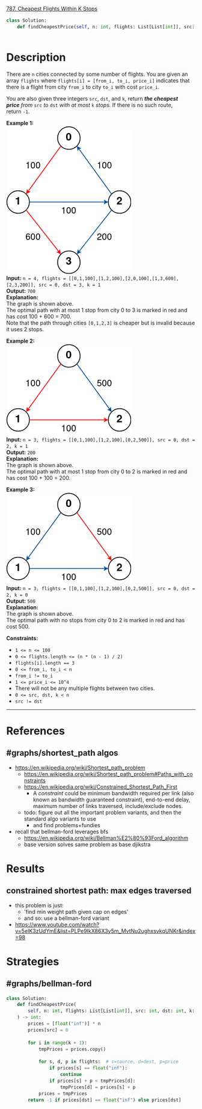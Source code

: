[787. Cheapest Flights Within K Stops](https://leetcode.com/problems/cheapest-flights-within-k-stops/)

```python
class Solution:
    def findCheapestPrice(self, n: int, flights: List[List[int]], src: int, dst: int, k: int) -> int:
        
```

# Description

There are `n` cities connected by some number of flights. You are given an array `flights` where `flights[i] = [from_i, to_i, price_i]` indicates that there is a flight from city `from_i` to city `to_i` with cost `price_i`.

You are also given three integers `src`, `dst`, and `k`, return _**the cheapest price** from_ `src` _to_ `dst` _with at most_ `k` _stops._ If there is no such route, return `-1`.

**Example 1:**  
![](!assets/attachments/Pasted%20image%2020240418142214.png)  
**Input:** `n = 4, flights = [[0,1,100],[1,2,100],[2,0,100],[1,3,600],[2,3,200]], src = 0, dst = 3, k = 1`  
**Output:** `700`  
**Explanation:**  
The graph is shown above.  
The optimal path with at most 1 stop from city 0 to 3 is marked in red and has cost 100 + 600 = 700.  
Note that the path through cities `[0,1,2,3]` is cheaper but is invalid because it uses 2 stops.  

**Example 2:**  
![](!assets/attachments/Pasted%20image%2020240418142225.png)  
**Input:** `n = 3, flights = [[0,1,100],[1,2,100],[0,2,500]], src = 0, dst = 2, k = 1`  
**Output:** `200`  
**Explanation:**  
The graph is shown above.  
The optimal path with at most 1 stop from city 0 to 2 is marked in red and has cost 100 + 100 = 200.  

**Example 3:**  
![](!assets/attachments/Pasted%20image%2020240418142236.png)  
**Input:** `n = 3, flights = [[0,1,100],[1,2,100],[0,2,500]], src = 0, dst = 2, k = 0`  
**Output:** `500`  
**Explanation:**  
The graph is shown above.  
The optimal path with no stops from city 0 to 2 is marked in red and has cost 500.  

**Constraints:**
- `1 <= n <= 100`
- `0 <= flights.length <= (n * (n - 1) / 2)`
- `flights[i].length == 3`
- `0 <= from_i, to_i < n`
- `from_i != to_i`
- `1 <= price_i <= 10^4`
- There will not be any multiple flights between two cities.
- `0 <= src, dst, k < n`
- `src != dst`

---



# References

## #graphs/shortest_path algos
- https://en.wikipedia.org/wiki/Shortest_path_problem
	- https://en.wikipedia.org/wiki/Shortest_path_problem#Paths_with_constraints
	- https://en.wikipedia.org/wiki/Constrained_Shortest_Path_First
		- A _constraint_ could be minimum bandwidth required per link (also known as bandwidth guaranteed constraint), end-to-end delay, maximum number of links traversed, include/exclude nodes.
	- todo: figure out all the important problem variants, and then the standard algo variants to use
		- and find problems+fundies
- recall that bellman-ford leverages bfs
	- https://en.wikipedia.org/wiki/Bellman%E2%80%93Ford_algorithm
	- base version solves same problem as base djikstra

# Results
## constrained shortest path: max edges traversed
- this problem is just:
	- 'find min weight path given cap on edges'
	- and so: use a bellman-ford variant
- https://www.youtube.com/watch?v=5eIK3zUdYmE&list=PLPe9IkX86X3y5m_MvtNu2ughxsvkqUNKr&index=98



# Strategies


## #graphs/bellman-ford
```python
class Solution:
    def findCheapestPrice(
        self, n: int, flights: List[List[int]], src: int, dst: int, k: int
    ) -> int:
        prices = [float("inf")] * n
        prices[src] = 0

        for i in range(k + 1):
            tmpPrices = prices.copy()

            for s, d, p in flights:  # s=source, d=dest, p=price
                if prices[s] == float("inf"):
                    continue
                if prices[s] + p < tmpPrices[d]:
                    tmpPrices[d] = prices[s] + p
            prices = tmpPrices
        return -1 if prices[dst] == float("inf") else prices[dst]

```